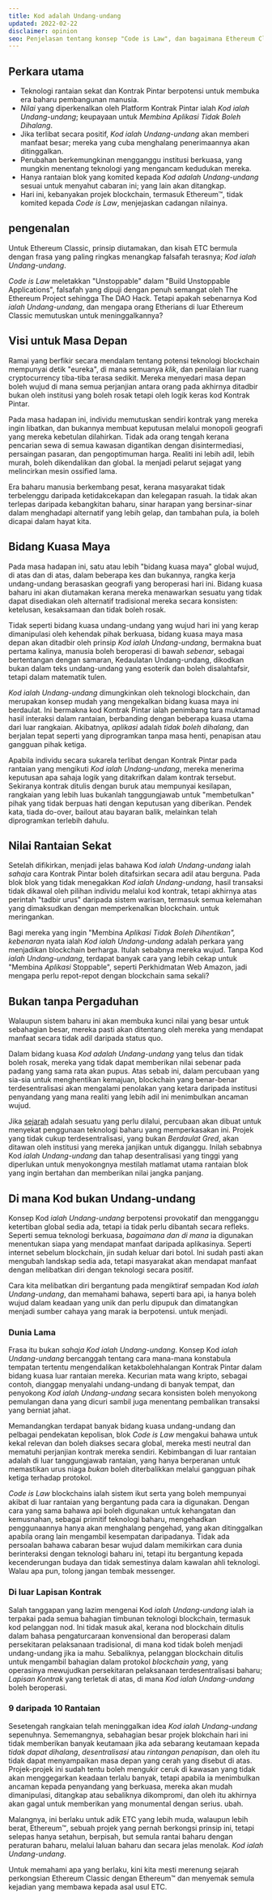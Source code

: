 ```yaml
---
title: Kod adalah Undang-undang
updated: 2022-02-22
disclaimer: opinion
seo: Penjelasan tentang konsep "Code is Law", dan bagaimana Ethereum Classic adalah salah satu daripada beberapa projek blockchain yang membolehkan masa depan yang cerah ini terungkap.
---
```


## Perkara utama

- Teknologi rantaian sekat dan Kontrak Pintar berpotensi untuk membuka era baharu pembangunan manusia.
- _Nilai_ yang diperkenalkan oleh Platform Kontrak Pintar ialah _Kod ialah Undang-undang_; keupayaan untuk _Membina Aplikasi Tidak Boleh Dihalang_.
- Jika terlibat secara positif, _Kod ialah Undang-undang_ akan memberi manfaat besar; mereka yang cuba menghalang penerimaannya akan ditinggalkan.
- Perubahan berkemungkinan mengganggu institusi berkuasa, yang mungkin menentang teknologi yang mengancam kedudukan mereka.
- Hanya rantaian blok yang komited kepada _Kod adalah Undang-undang_ sesuai untuk menyahut cabaran ini; yang lain akan ditangkap.
- Hari ini, kebanyakan projek blockchain, termasuk Ethereum™, tidak komited kepada _Code is Law_, menjejaskan cadangan nilainya.

## pengenalan

Untuk Ethereum Classic, prinsip diutamakan, dan kisah ETC bermula dengan frasa yang paling ringkas menangkap falsafah terasnya; _Kod ialah Undang-undang_.

_Code is Law_ meletakkan "Unstoppable" dalam "Build Unstoppable Applications", falsafah yang dipuji dengan penuh semangat oleh The Ethereum Project sehingga The DAO Hack. Tetapi apakah sebenarnya Kod _ialah Undang-undang_, dan mengapa orang Etherians di luar Ethereum Classic memutuskan untuk meninggalkannya?

## Visi untuk Masa Depan

Ramai yang berfikir secara mendalam tentang potensi teknologi blockchain mempunyai detik "eureka", di mana semuanya _klik_, dan penilaian liar ruang cryptocurrency tiba-tiba terasa sedikit. Mereka menyedari masa depan boleh wujud di mana semua perjanjian antara orang pada akhirnya ditadbir bukan oleh institusi yang boleh rosak tetapi oleh logik keras kod Kontrak Pintar.

Pada masa hadapan ini, individu memutuskan sendiri kontrak yang mereka ingin libatkan, dan bukannya membuat keputusan melalui monopoli geografi yang mereka kebetulan dilahirkan. Tidak ada orang tengah kerana pencarian sewa di semua kawasan digantikan dengan disintermediasi, persaingan pasaran, dan pengoptimuman harga. Realiti ini lebih adil, lebih murah, boleh dikendalikan dan global. Ia menjadi pelarut sejagat yang melincirkan mesin ossified lama.

Era baharu manusia berkembang pesat, kerana masyarakat tidak terbelenggu daripada ketidakcekapan dan kelegapan rasuah. Ia tidak akan terlepas daripada kebangkitan baharu, sinar harapan yang bersinar-sinar dalam menghadapi alternatif yang lebih gelap, dan tambahan pula, ia boleh dicapai dalam hayat kita.

## Bidang Kuasa Maya

Pada masa hadapan ini, satu atau lebih "bidang kuasa maya" global wujud, di atas dan di atas, dalam beberapa kes dan bukannya, rangka kerja undang-undang berasaskan geografi yang beroperasi hari ini. Bidang kuasa baharu ini akan diutamakan kerana mereka menawarkan sesuatu yang tidak dapat disediakan oleh alternatif tradisional mereka secara konsisten: ketelusan, kesaksamaan dan tidak boleh rosak.

Tidak seperti bidang kuasa undang-undang yang wujud hari ini yang kerap dimanipulasi oleh kehendak pihak berkuasa, bidang kuasa maya masa depan akan ditadbir oleh prinsip _Kod ialah Undang-undang_, bermakna buat pertama kalinya, manusia boleh beroperasi di bawah _sebenar_, sebagai bertentangan dengan samaran, Kedaulatan Undang-undang, dikodkan bukan dalam teks undang-undang yang esoterik dan boleh disalahtafsir, tetapi dalam matematik tulen.

_Kod ialah Undang-undang_ dimungkinkan oleh teknologi blockchain, dan merupakan konsep mudah yang mengekalkan bidang kuasa maya ini berdaulat. Ini bermakna kod Kontrak Pintar ialah penimbang tara muktamad hasil interaksi dalam rantaian, berbanding dengan beberapa kuasa utama dari luar rangkaian. Akibatnya, _aplikasi_ adalah _tidak boleh dihalang_, dan berjalan tepat seperti yang diprogramkan tanpa masa henti, penapisan atau gangguan pihak ketiga.

Apabila individu secara sukarela terlibat dengan Kontrak Pintar pada rantaian yang mengikuti _Kod ialah Undang-undang_, mereka menerima keputusan apa sahaja logik yang ditakrifkan dalam kontrak tersebut. Sekiranya kontrak ditulis dengan buruk atau mempunyai kesilapan, rangkaian yang lebih luas bukanlah tanggungjawab untuk "membetulkan" pihak yang tidak berpuas hati dengan keputusan yang diberikan. Pendek kata, tiada do-over, bailout atau bayaran balik, melainkan telah diprogramkan terlebih dahulu.

## Nilai Rantaian Sekat

Setelah difikirkan, menjadi jelas bahawa Kod _ialah Undang-undang_ ialah _sahaja_ cara Kontrak Pintar boleh ditafsirkan secara adil atau berguna. Pada blok blok yang tidak menegakkan _Kod ialah Undang-undang_, hasil transaksi tidak dikawal oleh pilihan individu melalui kod kontrak, tetapi akhirnya atas perintah "tadbir urus" daripada sistem warisan, termasuk semua kelemahan yang dimaksudkan dengan memperkenalkan blockchain. untuk meringankan.

Bagi mereka yang ingin "Membina _Aplikasi Tidak Boleh Dihentikan", kebenaran_ nyata ialah _Kod ialah Undang-undang_ adalah perkara yang menjadikan blockchain berharga. Itulah sebabnya mereka wujud. Tanpa Kod _ialah Undang-undang_, terdapat banyak cara yang lebih cekap untuk "Membina _Aplikasi_ Stoppable", seperti Perkhidmatan Web Amazon, jadi mengapa perlu repot-repot dengan blockchain sama sekali?

## Bukan tanpa Pergaduhan

Walaupun sistem baharu ini akan membuka kunci nilai yang besar untuk sebahagian besar, mereka pasti akan ditentang oleh mereka yang mendapat manfaat secara tidak adil daripada status quo.

Dalam bidang kuasa _Kod adalah Undang-undang_ yang telus dan tidak boleh rosak, mereka yang tidak dapat memberikan nilai sebenar pada padang yang sama rata akan pupus. Atas sebab ini, dalam percubaan yang sia-sia untuk menghentikan kemajuan, blockchain yang benar-benar terdesentralisasi akan mengalami penolakan yang ketara daripada institusi penyandang yang mana realiti yang lebih adil ini menimbulkan ancaman wujud.

Jika [sejarah](https://www.eff.org/wp/riaa-v-people-five-years-later) adalah sesuatu yang perlu dilalui, percubaan akan dibuat untuk menyekat penggunaan teknologi baharu yang memperkasakan ini. Projek yang tidak cukup terdesentralisasi, yang bukan _Berdaulat Gred_, akan ditawan oleh institusi yang mereka janjikan untuk diganggu. Inilah sebabnya Kod _ialah Undang-undang_ dan tahap desentralisasi yang tinggi yang diperlukan untuk menyokongnya mestilah matlamat utama rantaian blok yang ingin bertahan dan memberikan nilai jangka panjang.

## Di mana Kod bukan Undang-undang

Konsep Kod _ialah Undang-undang_ berpotensi provokatif dan mengganggu ketertiban global sedia ada, tetapi ia tidak perlu dibantah secara refleks. Seperti semua teknologi berkuasa, _bagaimana dan di mana_ ia digunakan menentukan siapa yang mendapat manfaat daripada aplikasinya. Seperti internet sebelum blockchain, jin sudah keluar dari botol. Ini sudah pasti akan mengubah landskap sedia ada, tetapi masyarakat akan mendapat manfaat dengan melibatkan diri dengan teknologi secara positif.

Cara kita melibatkan diri bergantung pada mengiktiraf sempadan Kod _ialah Undang-undang_, dan memahami bahawa, seperti bara api, ia hanya boleh wujud dalam keadaan yang unik dan perlu dipupuk dan dimatangkan menjadi sumber cahaya yang marak ia berpotensi. untuk menjadi.

### Dunia Lama

Frasa itu bukan _sahaja Kod ialah Undang-undang_. Konsep Kod _ialah Undang-undang_ bercanggah tentang cara mana-mana konstabula tempatan tertentu mengendalikan ketakbolehhalangan Kontrak Pintar dalam bidang kuasa luar rantaian mereka. Kecurian mata wang kripto, sebagai contoh, dianggap menyalahi undang-undang di banyak tempat, dan penyokong _Kod ialah Undang-undang_ secara konsisten boleh menyokong pemulangan dana yang dicuri sambil juga menentang pembalikan transaksi yang berniat jahat.

Memandangkan terdapat banyak bidang kuasa undang-undang dan pelbagai pendekatan kepolisan, blok *Code is Law* mengakui bahawa untuk kekal relevan dan boleh diakses secara global, mereka mesti neutral dan mematuhi perjanjian kontrak mereka sendiri. Kebimbangan di luar rantaian adalah di luar tanggungjawab rantaian, yang hanya berperanan untuk memastikan urus niaga _bukan_ boleh diterbalikkan melalui gangguan pihak ketiga terhadap protokol.

_Code is Law_ blockchains ialah sistem ikut serta yang boleh mempunyai akibat di luar rantaian yang bergantung pada cara ia digunakan. Dengan cara yang sama bahawa api boleh digunakan untuk kehangatan dan kemusnahan, sebagai primitif teknologi baharu, mengehadkan penggunaannya hanya akan menghalang pengehad, yang akan ditinggalkan apabila orang lain mengambil kesempatan daripadanya. Tidak ada persoalan bahawa cabaran besar wujud dalam memikirkan cara dunia berinteraksi dengan teknologi baharu ini, tetapi itu bergantung kepada kecenderungan budaya dan tidak semestinya dalam kawalan ahli teknologi. Walau apa pun, tolong jangan tembak messenger.

### Di luar Lapisan Kontrak

Salah tanggapan yang lazim mengenai Kod _ialah Undang-undang_ ialah ia terpakai pada semua bahagian timbunan teknologi blockchain, termasuk kod pelanggan nod. Ini tidak masuk akal, kerana nod blockchain ditulis dalam bahasa pengaturcaraan konvensional dan beroperasi dalam persekitaran pelaksanaan tradisional, di mana kod tidak boleh menjadi undang-undang jika ia mahu. Sebaliknya, pelanggan blockchain ditulis untuk mengambil bahagian dalam protokol _blockchain yang_, yang operasinya mewujudkan persekitaran pelaksanaan terdesentralisasi baharu; _Lapisan Kontrak_ yang terletak di atas, di mana _Kod ialah Undang-undang_ boleh beroperasi.

### 9 daripada 10 Rantaian

Sesetengah rangkaian telah meninggalkan idea _Kod ialah Undang-undang_ sepenuhnya. Sememangnya, sebahagian besar projek blokchain hari ini tidak memberikan banyak keutamaan jika ada sebarang keutamaan kepada _tidak dapat dihalang_, _desentralisasi_ atau _rintangan penapisan_, dan oleh itu tidak dapat menyampaikan masa depan yang cerah yang disebut di atas. Projek-projek ini sudah tentu boleh mengukir ceruk di kawasan yang tidak akan menggegarkan keadaan terlalu banyak, tetapi apabila ia menimbulkan ancaman kepada penyandang yang berkuasa, mereka akan mudah dimanipulasi, ditangkap atau sebaliknya dikompromi, dan oleh itu akhirnya akan gagal untuk memberikan yang monumental dengan serius. ubah.

Malangnya, ini berlaku untuk adik ETC yang lebih muda, walaupun lebih berat, Ethereum™, sebuah projek yang pernah berkongsi prinsip ini, tetapi selepas hanya setahun, berpisah, but semula rantai baharu dengan peraturan baharu, melalui laluan baharu dan secara jelas menolak. _Kod ialah Undang-undang_.

Untuk memahami apa yang berlaku, kini kita mesti merenung sejarah perkongsian Ethereum Classic dengan Ethereum™ dan menyemak semula kejadian yang membawa kepada asal usul ETC.
